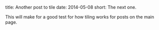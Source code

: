 title: Another post to tile
date: 2014-05-08
short: The next one.

This will make for a good test for how tiling works for posts on the main page.